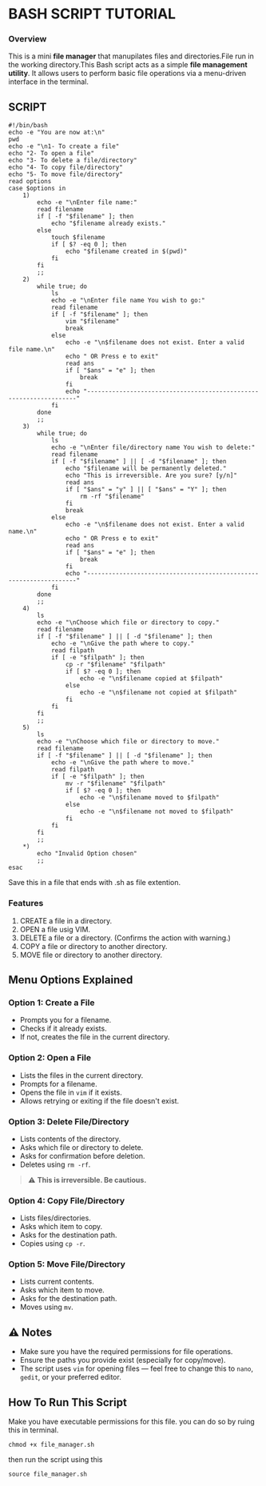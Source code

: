 # **BASH SCRIPT TUTORIAL** 

### Overview

This is a mini **file manager** that manupilates files and directories.File run in the working directory.This Bash script acts as a simple **file management utility**. It allows users to perform basic file operations via a menu-driven interface in the terminal.

## SCRIPT
```
#!/bin/bash
echo -e "You are now at:\n"
pwd
echo -e "\n1- To create a file"
echo "2- To open a file"
echo "3- To delete a file/directory"
echo "4- To copy file/directory"
echo "5- To move file/directory"
read options
case $options in
    1)
        echo -e "\nEnter file name:"
        read filename
        if [ -f "$filename" ]; then
            echo "$filename already exists."
        else
            touch $filename
            if [ $? -eq 0 ]; then
                echo "$filename created in $(pwd)"
            fi
        fi
        ;;
    2)
        while true; do
            ls
            echo -e "\nEnter file name You wish to go:"
            read filename
            if [ -f "$filename" ]; then
                vim "$filename"
                break
            else
                echo -e "\n$filename does not exist. Enter a valid file name.\n"
                echo " OR Press e to exit"
                read ans
                if [ "$ans" = "e" ]; then
                    break
                fi
                echo "-------------------------------------------------------------------"
            fi
        done
        ;;
    3)
        while true; do
            ls
            echo -e "\nEnter file/directory name You wish to delete:"
            read filename
            if [ -f "$filename" ] || [ -d "$filename" ]; then
                echo "$filename will be permanently deleted."
                echo "This is irreversible. Are you sure? [y/n]"
                read ans
                if [ "$ans" = "y" ] || [ "$ans" = "Y" ]; then
                    rm -rf "$filename"
                fi
                break
            else
                echo -e "\n$filename does not exist. Enter a valid name.\n"
                echo " OR Press e to exit"
                read ans
                if [ "$ans" = "e" ]; then
                    break
                fi
                echo "-------------------------------------------------------------------"
            fi
        done
        ;;
    4)
        ls
        echo -e "\nChoose which file or directory to copy."
        read filename
        if [ -f "$filename" ] || [ -d "$filename" ]; then
            echo -e "\nGive the path where to copy."
            read filpath
            if [ -e "$filpath" ]; then
                cp -r "$filename" "$filpath"
                if [ $? -eq 0 ]; then
                    echo -e "\n$filename copied at $filpath"
                else
                    echo -e "\n$filename not copied at $filpath"
                fi
            fi
        fi
        ;;
    5)
        ls
        echo -e "\nChoose which file or directory to move."
        read filename
        if [ -f "$filename" ] || [ -d "$filename" ]; then
            echo -e "\nGive the path where to move."
            read filpath
            if [ -e "$filpath" ]; then
                mv -r "$filename" "$filpath"
                if [ $? -eq 0 ]; then
                    echo -e "\n$filename moved to $filpath"
                else
                    echo -e "\n$filename not moved to $filpath"
                fi
            fi
        fi
        ;;
    *)
        echo "Invalid Option chosen"
        ;;
esac

```
Save this in a file that ends with .sh as file extention.


### Features

1. CREATE a file in a directory.
2. OPEN a file usig VIM.
3. DELETE a file or a directory. (Confirms the action with warning.)
4. COPY a file or directory to another directory.
5. MOVE file or directory to another directory. 

## Menu Options Explained

### Option 1: Create a File

- Prompts you for a filename.  
- Checks if it already exists.  
- If not, creates the file in the current directory.

### Option 2: Open a File

- Lists the files in the current directory.  
- Prompts for a filename.  
- Opens the file in `vim` if it exists.  
- Allows retrying or exiting if the file doesn't exist.

### Option 3: Delete File/Directory

- Lists contents of the directory.  
- Asks which file or directory to delete.  
- Asks for confirmation before deletion.  
- Deletes using `rm -rf`.

> ⚠️ **This is irreversible. Be cautious.**

### Option 4: Copy File/Directory

- Lists files/directories.  
- Asks which item to copy.  
- Asks for the destination path.  
- Copies using `cp -r`.

### Option 5: Move File/Directory

- Lists current contents.  
- Asks which item to move.  
- Asks for the destination path.  
- Moves using `mv`.

## ⚠️ Notes

- Make sure you have the required permissions for file operations.  
- Ensure the paths you provide exist (especially for copy/move).  
- The script uses `vim` for opening files — feel free to change this to `nano`, `gedit`, or your preferred editor.


## How To Run This Script

Make you have executable permissions for this file.
you can do so by ruing this in terminal.
```
chmod +x file_manager.sh
```
then run the script using this
```
source file_manager.sh
```